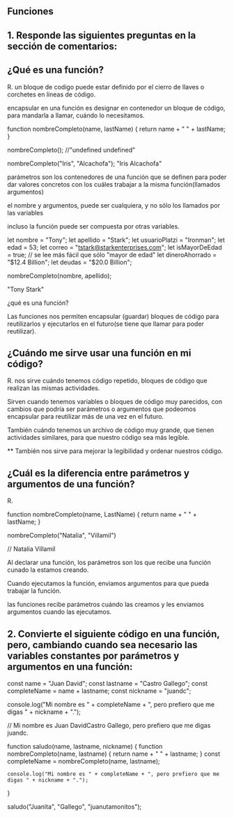 ## Funciones

## 1. Responde las siguientes preguntas en la sección de comentarios:
## ¿Qué es una función?
R. un bloque de codigo puede estar  definido por el cierro de llaves o corchetes en líneas de código.

encapsular en una función es designar en contenedor un bloque de código, para mandarla a llamar, cuándo lo necesitamos.

function nombreCompleto(name, lastName) {
    return name + " " + lastName;
}

nombreCompleto();
//"undefined undefined"

nombreCompleto("Iris", "Alcachofa");
"Iris Alcachofa"

parámetros son los contenedores de una función que se definen para poder dar valores concretos con los cuáles trabajar a la misma función(llamados argumentos)

el nombre y argumentos, puede ser cualquiera, y no sólo los llamados por las variables

incluso la función puede ser compuesta por otras variables.

let nombre = "Tony";
let apellido = "Stark";
let usuarioPlatzi = "Ironman";
let edad = 53;
let correo = "tstark@starkenterprises.com";
let isMayorDeEdad = true; // se lee más fácil que sólo "mayor de edad"
let dineroAhorrado = "$12.4 Billion";
let deudas = "$20.0 Billion";

nombreCompleto(nombre, apellido);

"Tony Stark"

¿qué es una función?

Las funciones nos permiten encapsular (guardar) bloques de código para reutilizarlos y ejecutarlos en el futuro(se tiene que llamar para poder reutilizar).

## ¿Cuándo me sirve usar una función en mi código?
R. nos sirve cuándo tenemos código repetido, bloques de código que realizan las mismas actividades.

Sirven cuando tenemos variables o bloques de código muy parecidos, con cambios que podría ser parámetros o argumentos que podeomos encapsular para reutilizar más de una vez en el futuro.

También cuándo tenemos un archivo de código muy grande, que tienen actividades similares, para que nuestro código sea más legible.

** También nos sirve para mejorar la legibilidad y ordenar nuestros código.

## ¿Cuál es la diferencia entre parámetros y argumentos de una función?
R. 

function nombreCompleto(name, LastName) {
    return name + " " + lastName;
}

nombreCompleto("Natalia", "Villamil")

// Natalia Villamil

Al declarar una función, los parámetros son los que recibe una función cunado la estamos creando.

Cuando ejecutamos la función, enviamos argumentos para que pueda trabajar la función.

las funciones recibe parámetros cuándo las creamos y les enviamos argumentos cuando las ejecutamos.


## 2. Convierte el siguiente código en una función, pero, cambiando cuando sea necesario las variables constantes por parámetros y argumentos en una función:

const name = "Juan David";
const lastname = "Castro Gallego";
const completeName = name + lastname;
const nickname = "juandc";

console.log("Mi nombre es " + completeName + ", pero prefiero que me digas " + nickname + ".");

// Mi nombre es Juan DavidCastro Gallego, pero prefiero que me digas juandc.

function saludo(name, lastname, nickname) {
    function nombreCompleto(name, lastname) {
        return name + " " + lastname;
    }
    const completeName = nombreCompleto(name, 
    lastname);

    console.log("Mi nombre es " + completeName + ", pero prefiero que me digas " + nickname + ".");
}

saludo("Juanita", "Gallego", "juanutamonitos");